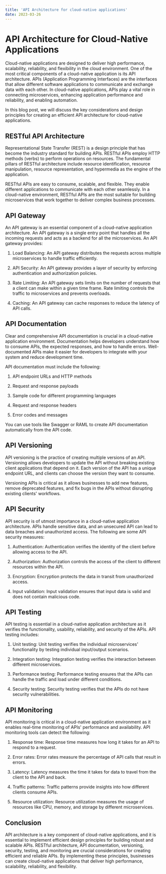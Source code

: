 ```yaml
---
title: 'API Architecture for cloud-native applications'
date: 2023-03-26
---
```


# API Architecture for Cloud-Native Applications

Cloud-native applications are designed to deliver high performance, scalability, reliability, and flexibility in the cloud environment. One of the most critical components of a cloud-native application is its API architecture. APIs (Application Programming Interfaces) are the interfaces that allow different software applications to communicate and exchange data with each other. In cloud-native applications, APIs play a vital role in connecting microservices, enhancing application performance and reliability, and enabling automation.

In this blog post, we will discuss the key considerations and design principles for creating an efficient API architecture for cloud-native applications.

## RESTful API Architecture

Representational State Transfer (REST) is a design principle that has become the industry standard for building APIs. RESTful APIs employ HTTP methods (verbs) to perform operations on resources. The fundamental pillars of RESTful architecture include resource identification, resource manipulation, resource representation, and hypermedia as the engine of the application.

RESTful APIs are easy to consume, scalable, and flexible. They enable different applications to communicate with each other seamlessly. In a cloud-native environment, RESTful APIs are the most suitable for building microservices that work together to deliver complex business processes.

## API Gateway

An API gateway is an essential component of a cloud-native application architecture. An API gateway is a single entry point that handles all the incoming requests and acts as a backend for all the microservices. An API gateway provides:

1. Load Balancing: An API gateway distributes the requests across multiple microservices to handle traffic efficiently.

2. API Security: An API gateway provides a layer of security by enforcing authentication and authorization policies.

3. Rate Limiting: An API gateway sets limits on the number of requests that a client can make within a given time frame. Rate limiting controls the traffic to microservices and prevents overloads.

4. Caching: An API gateway can cache responses to reduce the latency of API calls.

## API Documentation

Clear and comprehensive API documentation is crucial in a cloud-native application environment. Documentation helps developers understand how to consume APIs, the expected responses, and how to handle errors. Well-documented APIs make it easier for developers to integrate with your system and reduce development time.

API documentation must include the following:

1. API endpoint URLs and HTTP methods

2. Request and response payloads

3. Sample code for different programming languages

4. Request and response headers

5. Error codes and messages

You can use tools like Swagger or RAML to create API documentation automatically from the API code.

## API Versioning

API versioning is the practice of creating multiple versions of an API. Versioning allows developers to update the API without breaking existing client applications that depend on it. Each version of the API has a unique endpoint URL, and clients can choose the version they want to consume.

Versioning APIs is critical as it allows businesses to add new features, remove deprecated features, and fix bugs in the APIs without disrupting existing clients' workflows.

## API Security

API security is of utmost importance in a cloud-native application architecture. APIs handle sensitive data, and an unsecured API can lead to data breaches and unauthorized access. The following are some API security measures:

1. Authentication: Authentication verifies the identity of the client before allowing access to the API.

2. Authorization: Authorization controls the access of the client to different resources within the API.

3. Encryption: Encryption protects the data in transit from unauthorized access.

4. Input validation: Input validation ensures that input data is valid and does not contain malicious code.

## API Testing

API testing is essential in a cloud-native application architecture as it verifies the functionality, usability, reliability, and security of the APIs. API testing includes:

1. Unit testing: Unit testing verifies the individual microservices' functionality by testing individual input/output scenarios.

2. Integration testing: Integration testing verifies the interaction between different microservices.

3. Performance testing: Performance testing ensures that the APIs can handle the traffic and load under different conditions.

4. Security testing: Security testing verifies that the APIs do not have security vulnerabilities.

## API Monitoring

API monitoring is critical in a cloud-native application environment as it enables real-time monitoring of APIs' performance and availability. API monitoring tools can detect the following:

1. Response time: Response time measures how long it takes for an API to respond to a request.

2. Error rates: Error rates measure the percentage of API calls that result in errors.

3. Latency: Latency measures the time it takes for data to travel from the client to the API and back.

4. Traffic patterns: Traffic patterns provide insights into how different clients consume APIs.

5. Resource utilization: Resource utilization measures the usage of resources like CPU, memory, and storage by different microservices.

## Conclusion

API architecture is a key component of cloud-native applications, and it is essential to implement efficient design principles for building robust and scalable APIs. RESTful architecture, API documentation, versioning, security, testing, and monitoring are crucial considerations for creating efficient and reliable APIs. By implementing these principles, businesses can create cloud-native applications that deliver high performance, scalability, reliability, and flexibility.
